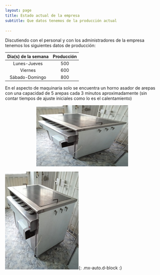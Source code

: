 ```yaml
---
layout: page
title: Estado actual de la empresa
subtitle: Que datos tenemos de la producción actual

--- 
```

Discutiendo con el personal y con los administradores de la empresa tenemos los siguientes datos de producción:
 
| Dia(s) de la semana | Producción | 
| :------: |:----: | 
| Lunes-Jueves | 500 |
| Viernes | 600 |
| Sábado-Domingo | 800 |


En el aspecto de maquinaria solo se encuentra un horno asador de arepas con una capacidad de 5 arepas cada 3 minutos aproximadamente (sin contar tiempos de ajuste iniciales como lo es el calentamiento)

<p align="center">
  <img src="/assets/img/horno.jpg" alt="fabrica" width="300" height="200">
</p>

![fabrica](/assets/img/horno.jpg){: .mx-auto.d-block :}





